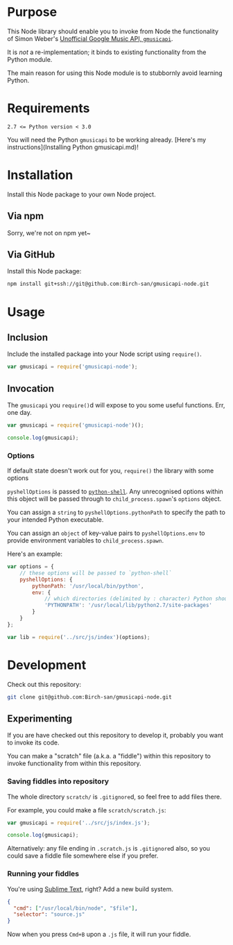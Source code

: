 # Purpose
This Node library should enable you to invoke from Node the functionality of Simon Weber's [Unofficial Google Music API, `gmusicapi`](https://github.com/simon-weber/gmusicapi).

It is _not_ a re-implementation; it binds to existing functionality from the Python module.

The main reason for using this Node module is to stubbornly avoid learning Python.

# Requirements
`2.7 <= Python version < 3.0`

You will need the Python `gmusicapi` to be working already. [Here's my instructions](Installing Python gmusicapi.md)!

# Installation
Install this Node package to your own Node project.

## Via npm
Sorry, we're not on npm yet~

## Via GitHub
Install this Node package:

```bash
npm install git+ssh://git@github.com:Birch-san/gmusicapi-node.git
```

# Usage
## Inclusion
Include the installed package into your Node script using `require()`.

```js
var gmusicapi = require('gmusicapi-node');
```

## Invocation
The `gmusicapi` you `require()`d will expose to you some useful functions. Err, one day.

```js
var gmusicapi = require('gmusicapi-node')();

console.log(gmusicapi);
```

### Options
If default state doesn't work out for you, `require()` the library with some options

`pyshellOptions` is passed to [`python-shell`](https://github.com/extrabacon/python-shell). Any unrecognised options within this object will be passed through to `child_process.spawn`'s `options` object.

You can assign a `string` to `pyshellOptions.pythonPath` to specify the path to your intended Python executable.

You can assign an `object` of key-value pairs to `pyshellOptions.env` to provide environment variables to `child_process.spawn`.

Here's an example:

```js
var options = {
	// these options will be passed to `python-shell`
	pyshellOptions: {
		pythonPath: '/usr/local/bin/python',
		env: {
			// which directories (delimited by : character) Python should inspect when importing modules
			'PYTHONPATH': '/usr/local/lib/python2.7/site-packages'
		}
	}
};

var lib = require('../src/js/index')(options);
```

# Development
Check out this repository:

```bash
git clone git@github.com:Birch-san/gmusicapi-node.git
```

## Experimenting
If you are have checked out this repository to develop it, probably you want to invoke its code.

You can make a "scratch" file (a.k.a. a "fiddle") within this repository to invoke functionality from within this repository.

### Saving fiddles into repository
The whole directory `scratch/` is `.gitignore`d, so feel free to add files there.

For example, you could make a file `scratch/scratch.js`:

```js
var gmusicapi = require('../src/js/index.js');

console.log(gmusicapi);
```

Alternatively: any file ending in `.scratch.js` is `.gitignore`d also, so you could save a fiddle file somewhere else if you prefer.

### Running your fiddles

You're using [Sublime Text](https://www.sublimetext.com/3), right? Add a new build system.

```json
{   
  "cmd": ["/usr/local/bin/node", "$file"],   
  "selector": "source.js"   
}
```

Now when you press `Cmd+B` upon a `.js` file, it will run your fiddle.